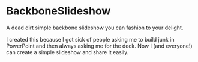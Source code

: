 BackboneSlideshow
=================
A dead dirt simple backbone slideshow you can fashion to your delight.

I created this because I got sick of people asking me to build junk in PowerPoint and then always asking me for the deck.
Now I (and everyone!) can create a simple slideshow and share it easily.
